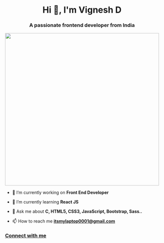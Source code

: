 <h1 align="center">Hi 👋, I'm Vignesh D</h1>
<h3 align="center">A passionate frontend developer from India</h3>
<img align="center" width="100%" height="500" src="https://cdn.dribbble.com/users/2131993/screenshots/4948736/thoughtworks-gif_dribbble.gif">

- 🔭 I’m currently working on **Front End Developer**

- 🌱 I’m currently learning **React JS**

- 💬 Ask me about **C, HTML5, CSS3, JavaScript, Bootstrap, Sass..**

- 📫 How to reach me **itsmylaptop0001@gmail.com**

<h3 align="left"><a href="https://vigneshvikram0001.github.io/Vignesh-Portfolio/">Connect with me</a></h3>
<p align="left">
</p>
